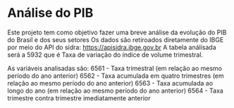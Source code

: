 # Análise do PIB

Este projeto tem como objetivo fazer uma breve análise da evolução do PIB do Brasil e dos seus setores
Os dados são retiroados diretamente do IBGE por meio do API do sidra: https://apisidra.ibge.gov.br
A tabela análisada será a 5932 que é Taxa de variação do índice de volume trimestral.

As variáveis analisadas são:
6561 - Taxa trimestral (em relação ao mesmo período do ano anterior)
6562 - Taxa acumulada em quatro trimestres (em relação ao mesmo período do ano anterior)
6563 - Taxa acumulada ao longo do ano (em relação ao mesmo período do ano anterior)
6564 - Taxa trimestre contra trimestre imediatamente anterior

